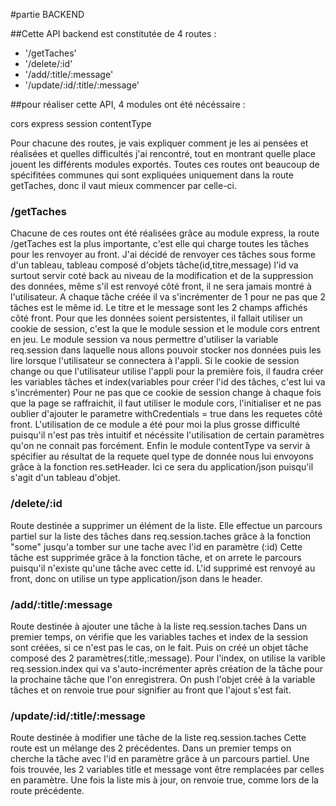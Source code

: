 #partie BACKEND

##Cette API backend est constitutée de 4 routes :

* '/getTaches'
* '/delete/:id'
* '/add/:title/:message'
* '/update/:id/:title/:message'

##pour réaliser cette API, 4 modules ont été nécéssaire :

 cors
 express
 session
 contentType

Pour chacune des routes, je vais expliquer comment je les ai pensées et réalisées et quelles difficultés j'ai rencontré,
tout en montrant quelle place jouent les différents modules exportés. Toutes ces routes ont beaucoup de spécifitées communes
qui sont expliquées uniquement dans la route getTaches, donc il vaut mieux commencer par celle-ci.

### /getTaches

Chacune de ces routes ont été réalisées grâce au module express, la route /getTaches est la plus importante,
c'est elle qui charge toutes les tâches pour les renvoyer au front.
J'ai décidé de renvoyer ces tâches sous forme d'un tableau, tableau composé d'objets tâche(id,titre,message)
l'id va surtout servir coté back au niveau de la modification et de la suppression des données, même s'il est renvoyé côté front,
il ne sera jamais montré à l'utilisateur. A chaque tâche créée il va s'incrémenter de 1 pour ne pas que 2 tâches est le même id.
Le titre et le message sont les 2 champs affichés côté front.
Pour que les données soient persistentes, il fallait utiliser un cookie de session, c'est la que le module session et le module cors entrent en jeu.
Le module session va nous permettre d'utiliser la variable req.session dans laquelle nous allons pouvoir stocker nos données puis les lire lorsque l'utilisateur
se connectera à l'appli. Si le cookie de session change ou que l'utilisateur utilise l'appli pour la première fois,
il faudra créer les variables tâches et index(variables pour créer l'id des tâches, c'est lui va s'incrémenter)
Pour ne pas que ce cookie de session change à chaque fois que la page se raffraichit, il faut utiliser le module cors, l'initialiser et ne pas oublier d'ajouter le parametre
withCredentials = true dans les requetes côté front.
L'utilisation de ce module a été pour moi la plus grosse difficulté puisqu'il n'est pas très intuitif et nécéssite l'utilisation de certain paramètres qu'on ne connait pas forcément.
Enfin le module contentType va servir à spécifier au résultat de la requete quel type de donnée nous lui envoyons grâce à la fonction res.setHeader.
Ici ce sera du application/json puisqu'il s'agit d'un tableau d'objet.

### /delete/:id

Route destinée a supprimer un élément de la liste.
Elle effectue un parcours partiel sur la liste des tâches dans req.session.taches grâce à la fonction "some" jusqu'a tomber sur une tache avec l'id en paramètre (:id)
Cette tâche est supprimée grâce à la fonction tâche, et on arrete le parcours puisqu'il n'existe qu'une tâche avec cette id. L'id supprimé est renvoyé au front, donc on utilise
un type application/json dans le header.

### /add/:title/:message

Route destinée à ajouter une tâche à la liste req.session.taches
Dans un premier temps, on vérifie que les variables taches et index de la session sont créées, si ce n'est pas le cas, on le fait.
Puis on créé un objet tâche composé des 2 paramètres(:title,:message). Pour l'index, on utilise la varible req.session.index qui va s'auto-incrémenter après création de la tâche pour la prochaine tâche que l'on enregistrera.
On push l'objet créé à la variable tâches et on renvoie true pour signifier au front que l'ajout s'est fait.

### /update/:id/:title/:message
Route destinée à modifier une tâche de la liste req.session.taches
Cette route est un mélange des 2 précédentes. Dans un premier temps on cherche la tâche avec l'id en paramètre grâce à un parcours partiel.
Une fois trouvée, les 2 variables title et message vont être remplacées par celles en paramètre.
Une fois la liste mis à jour, on renvoie true, comme lors de la route précédente.
